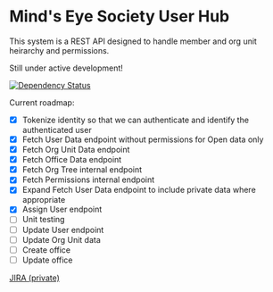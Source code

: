 # Mind's Eye Society User Hub
This system is a REST API designed to handle member and org unit heirarchy and permissions.

Still under active development!

[![Dependency Status](https://david-dm.org/MindsEyeSociety/mes-hub.svg)](https://david-dm.org/MindsEyeSociety/mes-hub)

Current roadmap:
- [x] Tokenize identity so that we can authenticate and identify the
authenticated user
- [x] Fetch User Data endpoint without permissions for Open data only
- [x] Fetch Org Unit Data endpoint
- [x] Fetch Office Data endpoint
- [x] Fetch Org Tree internal endpoint
- [x] Fetch Permissions internal endpoint
- [x] Expand Fetch User Data endpoint to include private data where appropriate
- [x] Assign User endpoint
- [ ] Unit testing
- [ ] Update User endpoint
- [ ] Update Org Unit data
- [ ] Create office
- [ ] Update office

[JIRA (private)](https://mindseyesociety.atlassian.net/secure/RapidBoard.jspa?rapidView=1)
